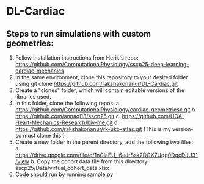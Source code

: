 # DL-Cardiac

## Steps to run simulations with custom geometries:

1. Follow installation instructions from Herik's repo: https://github.com/ComputationalPhysiology/sscp25-deep-learning-cardiac-mechanics
2. In the same environment, clone this repository to your desired folder using git clone https://github.com/rakshakonanur/DL-Cardiac.git
3. Create a "clones" folder, which will contain editable versions of the libraries used.
4. In this folder, clone the following repos:
   a. https://github.com/ComputationalPhysiology/cardiac-geometriesx.git
   b. https://github.com/annaqi13/sscp25.git
   c. https://github.com/UOA-Heart-Mechanics-Research/biv-me.git
   d. https://github.com/rakshakonanur/rk-ukb-atlas.git (This is my version- so must clone this!)
5. Create a new folder in the parent directory, add the following two files:
   a. https://drive.google.com/file/d/1nGlaEU_l6eJrSsk2DGX7Uqq0DgcDJU31/view
   b. Copy the cohort data file from this directory: sscp25/Data/virtual_cohort_data.xlsx
6. Code should run by running sample.py
